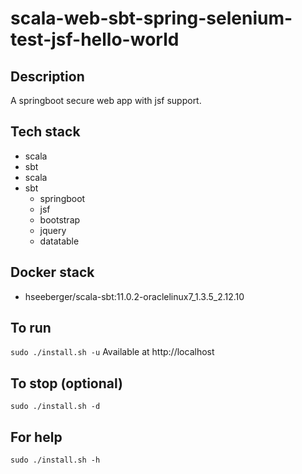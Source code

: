 # scala-web-sbt-spring-selenium-test-jsf-hello-world

## Description
A springboot secure web app with jsf support.

## Tech stack
- scala
- sbt
- scala
- sbt
  - springboot
  - jsf
  - bootstrap
  - jquery
  - datatable

## Docker stack
- hseeberger/scala-sbt:11.0.2-oraclelinux7_1.3.5_2.12.10

## To run
`sudo ./install.sh -u`
Available at http://localhost

## To stop (optional)
`sudo ./install.sh -d`

## For help
`sudo ./install.sh -h`
